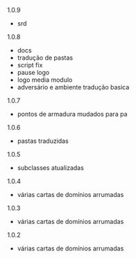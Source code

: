 1.0.9
- srd

1.0.8
- docs
- tradução de pastas
- script fix
- pause logo
- logo media modulo
- adversário e ambiente tradução basica

1.0.7
- pontos de armadura mudados para pa

1.0.6
- pastas traduzidas

1.0.5
- subclasses atualizadas

1.0.4
- várias cartas de domínios arrumadas

1.0.3
- várias cartas de domínios arrumadas

1.0.2
- várias cartas de domínios arrumadas